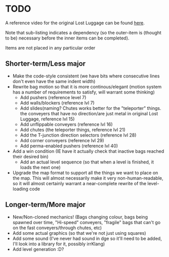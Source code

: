 # TODO
A reference video for the original Lost Luggage can be found [here](https://www.youtube.com/watch?v=fd75-5xvvaQ).

Note that sub-listing indicates a dependency (so the outer-item is (thought to be) necessary before the inner items can be completed).

Items are not placed in any particular order

## Shorter-term/Less major
- Make the code-style consistent (we have bits where consecutive lines don't even have the same indent width)
- Rewrite bag motion so that it is more continous/elegant (motion system has a number of requirements to satisfy, will warrant some thinking)
    - Add pushers (reference level 7)
    - Add walls/blockers (reference lvl 7)
    - Add slides(naming? Chutes works better for the "teleporter" things. the conveyers that have no direction/are just metal in original Lost Luggage, reference lvl 15)
    - Add unflippable conveyers (reference lvl 16)
    - Add chutes (the teleporter things, reference lvl 21)
    - Add the T-junction direction selectors (reference lvl 28)
    - Add corner conveyers (reference lvl 29)
    - Add perma-enabled pushers (reference lvl 40)
- Add a win condition (IE have it actually check that inactive bags reached their desired bin)
    - Add an actual level sequence (so that when a level is finished, it loads the next one)
- Upgrade the map format to support all the things we want to place on the map. This will almost necessarily make it very non-human-readable, so it will almost certainly warrant a near-complete rewrite of the level-loading code

## Longer-term/More major
- New/Non-cloned mechanics! (Bags changing colour, bags being spawned over time, "Hi-speed" conveyers, "fragile" bags that can't go on the fast conveyers/through chutes, etc)
- Add some actual graphics (so that we're not just using squares)
- Add some sound (I've never had sound in dge so it'll need to be added, I'll look into a library for it, possibly irrKlang)
- Add level generation :D?
